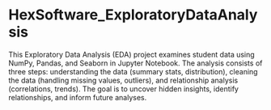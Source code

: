 # HexSoftware_ExploratoryDataAnalysis

This Exploratory Data Analysis (EDA) project examines student data using NumPy, Pandas, and Seaborn in Jupyter Notebook. The analysis consists of three steps: understanding the data (summary stats, distribution), cleaning the data (handling missing values, outliers), and relationship analysis (correlations, trends). The goal is to uncover hidden insights, identify relationships, and inform future analyses.
